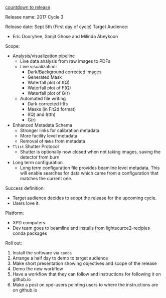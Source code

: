[countdown to release](https://www.timeanddate.com/countdown/to?iso=20170905T09&p0=179&msg=2017+Cycle+3+Release&ud=1&font=sanserif&csz=1)

Release name: 2017 Cycle 3

Release date: Sept 5th (First day of cycle)
Target Audience: 
- Eric Dooryhee, Sanjit Ghose and Milinda Abeykoon

Scope: 
- Analysis/visualization pipeline
    - Live data analysis from raw images to PDFs
    - Live visualization: 
        - Dark/Background corrected images
        - Generated Mask
        - Waterfall plot of I(Q)
        - Waterfall plot of F(Q)
        - Waterfall plot of G(r)
    - Automated file writing
        - Dark corrected tiffs
        - Masks (in Fit2d format)
        - I(Q) and I(tth)
        - G(r)
- Enhanced Metadata Schema
    - Stronger links for calibration metadata
    - More facility level metadata
    - Removal of `NAN`s from metadata
- `Tlist` Shutter Protocol
    - Shutter is optionally now closed when not taking images, saving the detector from burn
- Long term configuration
    - Long term configuration file provides beamline level metadata. This will enable searches for data which came from a configuration that matches the current one.

Success definition:
- Target audience decides to adopt the release for the upcoming cycle.  
- Users love it.

Platform:
- XPD computers
- Dev team goes to beamline and installs from lightsource2-recipies conda packages

Roll out:
1. Install the software via `conda`
1. Arrange a half day to demo to target audience
1. Make short presentation showing objectives and scope of the release
1. Demo the new workflow
1. Have a workflow that they can follow and instructions for following it on github.io
1. Make a post on xpd-users pointing users to where the instructions are on github.io